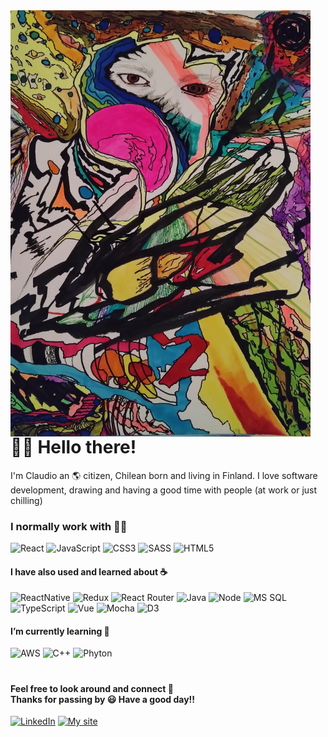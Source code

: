 <img src="https://github.com/Claudiferock/Claudiferock/blob/master/IMG_20181109_090457_295(2).jpg" alt="drawing" width="480" align="left">

# 🙋‍♂️ Hello there!

I'm Claudio an 🌎 citizen, Chilean born and living in Finland. I love software development, drawing and having a good time with people (at work or just chilling)

### I normally work with 👨‍💻

![React](https://img.shields.io/badge/-React-20232A?logo=react&logoColor=61DAFB)
![JavaScript](https://img.shields.io/badge/-JavaScript-%23F7DF1C?logo=javascript&logoColor=333333)
![CSS3](https://img.shields.io/badge/-CSS3-%231572B6?&logo=css3)
![SASS](https://img.shields.io/badge/Sass-CC6699?logo=sass&logoColor=white)
![HTML5](https://img.shields.io/badge/-HTML5-%23E44D27?logo=html5&logoColor=ffffff)

#### I have also used and learned about ☕

![ReactNative](https://img.shields.io/badge/React_Native-20232A?logo=react&logoColor=61DAFB)
![Redux](https://img.shields.io/badge/Redux-593D88?logo=redux&logoColor=white)
![React Router](https://img.shields.io/badge/React_Router-CA4245?logo=react-router&logoColor=white)
![Java](http://img.shields.io/badge/-Java-5B4638?logo=java&logoColor=cc3333&color=white)
![Node](https://img.shields.io/badge/Node.js-43853D?logo=node.js&logoColor=white)
![MS SQL](https://img.shields.io/badge/-Microsoft_SQL_Server-CC2927?logo=microsoft-sql-server)
![TypeScript](https://img.shields.io/badge/TypeScript-007ACC?logo=typescript&logoColor=white)
![Vue](https://img.shields.io/badge/Vue.js-35495E?logo=vue.js&logoColor=4FC08D)
![Mocha](https://img.shields.io/badge/Mocha-white?logo=mocha&logoColor=#c29d7f)
![D3](https://img.shields.io/badge/D3-white?logo=d3.js&logoColor=#d4742b)

#### I’m currently learning 🌱

![AWS](https://img.shields.io/badge/AWS-232F3E?logo=amazon-aws&logoColor=ff9d00)
![C++](https://img.shields.io/badge/C%2B%2B-00599C?logo=c%2B%2B&logoColor=c29d7f)
![Phyton](https://img.shields.io/badge/Python-14354C?logo=python&logoColor=ffdf76)

#

#### Feel free to look around and connect 💬 </br> Thanks for passing by 😃 Have a good day!!
[![LinkedIn](https://img.shields.io/badge/-LinkedIn-0077B5?style=for-the-badge&logo=linkedin&logoColor=white)](https://www.linkedin.com/in/claudio-rodr%C3%ADguez-v%C3%A1squez-8b32b452/) 
[![My site](https://img.shields.io/badge/-My_Page-ff456a?style=for-the-badge)](https://claudiferock.github.io/Page/)

<!--
![Most Used Languages](https://github-readme-stats.vercel.app/api/top-langs/?username=Claudiferock&theme=blue-green)
-->

<!--
**Claudiferock/Claudiferock** is a ✨ _special_ ✨ repository because its `README.md` (this file) appears on your GitHub profile.

Here are some ideas to get you started:

- 🔭 I’m currently working on ...
- 🌱 I’m currently learning ...
- 👯 I’m looking to collaborate on ...
- 🤔 I’m looking for help with ...
- 💬 Ask me about ...
- 📫 How to reach me: ...
- 😄 Pronouns: ...
- ⚡ Fun fact: ...
-->

